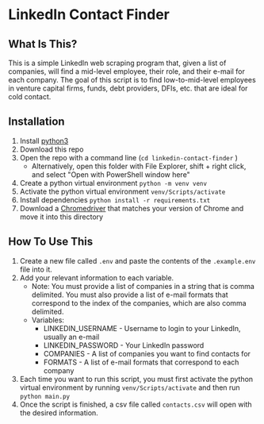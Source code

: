 
LinkedIn Contact Finder
==============================

What Is This?
-------------

This is a simple LinkedIn web scraping program that, given a list of companies, will find a mid-level employee, their role, and their e-mail for each company. The goal of this script is to find low-to-mid-level employees in venture capital firms, funds, debt providers, DFIs, etc. that are ideal for cold contact.


Installation
-------

1. Install [python3](https://www.python.org/downloads/)
2. Download this repo
3. Open the repo with a command line (`cd linkedin-contact-finder` )
	* Alternatively, open this folder with File Explorer, shift + right click, and select "Open with PowerShell window here"  
4. Create a python virtual environment `python -m venv venv`
5. Activate the python virtual environment `venv/Scripts/activate`
6. Install dependencies `python install -r requirements.txt`
7. Download a [Chromedriver](https://chromedriver.chromium.org/downloads) that matches your version of Chrome and move it into this directory

How To Use This
---------------

1. Create a new file called `.env` and paste the contents of the `.example.env` file into it.
2. Add your relevant information to each variable.
	 * Note: You must provide a list of companies in a string that is comma delimited. You must also provide a list of e-mail formats that correspond to the index of the companies, which are also comma delimited.  
	 * Variables:
		 * LINKEDIN_USERNAME - Username to login to your LinkedIn, usually an e-mail
		 * LINKEDIN_PASSWORD - Your LinkedIn password
		 * COMPANIES - A list of companies you want to find contacts for
		 * FORMATS - A list of e-mail formats that correspond to each company
3. Each time you want to run this script, you must first activate the python virtual environment by running `venv/Scripts/activate` and then run `python main.py`
4. Once the script is finished, a csv file called `contacts.csv` will open with the desired information.
